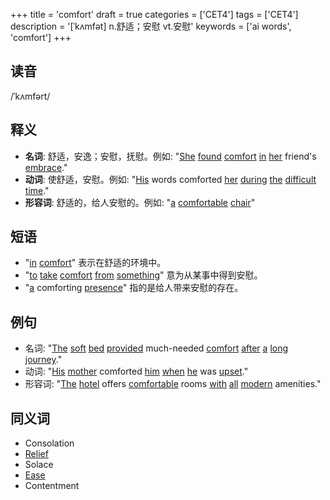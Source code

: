 +++
title = 'comfort'
draft = true
categories = ['CET4']
tags = ['CET4']
description = '[ˈkʌmfət] n.舒适；安慰 vt.安慰'
keywords = ['ai words', 'comfort']
+++

## 读音
/ˈkʌmfərt/

## 释义
- **名词**: 舒适，安逸；安慰，抚慰。例如: "[She](/zh/post/she/) [found](/zh/post/found/) [comfort](/zh/post/comfort/) [in](/zh/post/in/) [her](/zh/post/her/) friend's [embrace](/zh/post/embrace/)."
- **动词**: 使舒适，安慰。例如: "[His](/zh/post/his/) words comforted [her](/zh/post/her/) [during](/zh/post/during/) [the](/zh/post/the/) [difficult](/zh/post/difficult/) [time](/zh/post/time/)."
- **形容词**: 舒适的，给人安慰的。例如: "[a](/zh/post/a/) [comfortable](/zh/post/comfortable/) [chair](/zh/post/chair/)"

## 短语
- "[in](/zh/post/in/) [comfort](/zh/post/comfort/)" 表示在舒适的环境中。
- "[to](/zh/post/to/) [take](/zh/post/take/) [comfort](/zh/post/comfort/) [from](/zh/post/from/) [something](/zh/post/something/)" 意为从某事中得到安慰。
- "[a](/zh/post/a/) comforting [presence](/zh/post/presence/)" 指的是给人带来安慰的存在。

## 例句
- 名词: "[The](/zh/post/the/) [soft](/zh/post/soft/) [bed](/zh/post/bed/) [provided](/zh/post/provided/) much-needed [comfort](/zh/post/comfort/) [after](/zh/post/after/) [a](/zh/post/a/) [long](/zh/post/long/) [journey](/zh/post/journey/)."
- 动词: "[His](/zh/post/his/) [mother](/zh/post/mother/) comforted [him](/zh/post/him/) [when](/zh/post/when/) [he](/zh/post/he/) was [upset](/zh/post/upset/)."
- 形容词: "[The](/zh/post/the/) [hotel](/zh/post/hotel/) offers [comfortable](/zh/post/comfortable/) rooms [with](/zh/post/with/) [all](/zh/post/all/) [modern](/zh/post/modern/) amenities."

## 同义词
- Consolation
- [Relief](/zh/post/relief/)
- Solace
- [Ease](/zh/post/ease/)
- Contentment
